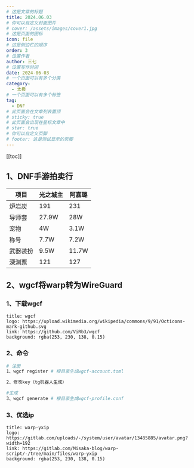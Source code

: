 ```yaml
---
# 这是文章的标题
title: 2024.06.03
# 你可以自定义封面图片
# cover: /assets/images/cover1.jpg
# 这是页面的图标
icon: file
# 这是侧边栏的顺序
order: 3
# 设置作者
author: 三七
# 设置写作时间
date: 2024-06-03
# 一个页面可以有多个分类
category:
  - 太极
# 一个页面可以有多个标签
tag:
  - DNF
# 此页面会在文章列表置顶
# sticky: true
# 此页面会出现在星标文章中
# star: true
# 你可以自定义页脚
# footer: 这是测试显示的页脚
---
```

[[toc]]

## 1、DNF手游拍卖行
| 项目    | 光之城主     | 阿嘉璐     |
| -------- | -------- | -------- |
| 炉岩炭 | 191 | 231 |
| 导师套 | 27.9W | 28W |
| 宠物 | 4W | 3.1W |
| 称号 | 7.7W | 7.2W |
| 武器装扮 | 9.5W | 11.7W |
| 深渊票 | 121 | 127 |
## 2、wgcf将warp转为WireGuard
### 1、下载wgcf
  ```component VPCard
  title: wgcf
  logo: https://upload.wikimedia.org/wikipedia/commons/9/91/Octicons-mark-github.svg
  link: https://github.com/ViRb3/wgcf
  background: rgba(253, 230, 138, 0.15)
  ```
 ### 2、命令
 ```sh
# 注册
1、wgcf register # 根目录生成wgcf-account.toml

2、修改key（tg机器人生成）

#生成
3、wgcf generate # 根目录生成wgcf-profile.conf
 ```
 ### 3、优选ip

   ```component VPCard
  title: warp-yxip
  logo: https://gitlab.com/uploads/-/system/user/avatar/13485885/avatar.png?width=192
  link: https://gitlab.com/Misaka-blog/warp-script/-/tree/main/files/warp-yxip
  background: rgba(253, 230, 138, 0.15)
  ```
